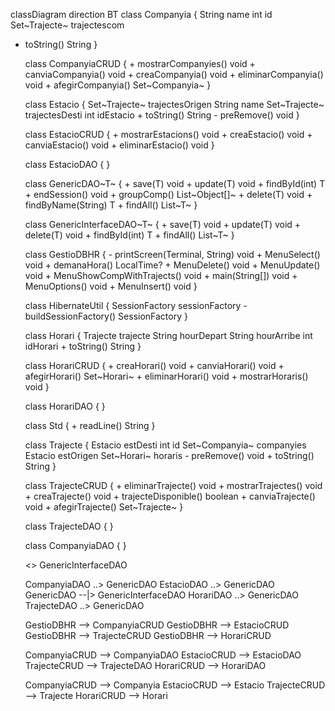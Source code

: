 classDiagram
direction BT
class Companyia {
String name
int id
Set~Trajecte~ trajectescom
+ toString() String
}

    class CompanyiaCRUD {
	    + mostrarCompanyies() void
	    + canviaCompanyia() void
	    + creaCompanyia() void
	    + eliminarCompanyia() void
	    + afegirCompanyia() Set~Companyia~
    }

    class Estacio {
	    Set~Trajecte~ trajectesOrigen
	    String name
	    Set~Trajecte~ trajectesDesti
	    int idEstacio
	    + toString() String
	    - preRemove() void
    }

    class EstacioCRUD {
	    + mostrarEstacions() void
	    + creaEstacio() void
	    + canviaEstacio() void
	    + eliminarEstacio() void
    }

    class EstacioDAO {
    }

    class GenericDAO~T~ {
	    + save(T) void
	    + update(T) void
	    + findById(int) T
	    + endSession() void
	    + groupComp() List~Object[]~
	    + delete(T) void
	    + findByName(String) T
	    + findAll() List~T~
    }

    class GenericInterfaceDAO~T~ {
	    + save(T) void
	    + update(T) void
	    + delete(T) void
	    + findById(int) T
	    + findAll() List~T~
    }

    class GestioDBHR {
	    - printScreen(Terminal, String) void
	    + MenuSelect() void
	    + demanaHora() LocalTime?
	    + MenuDelete() void
	    + MenuUpdate() void
	    + MenuShowCompWithTrajects() void
	    + main(String[]) void
	    + MenuOptions() void
	    + MenuInsert() void
    }

    class HibernateUtil {
	    SessionFactory sessionFactory
	    - buildSessionFactory() SessionFactory
    }

    class Horari {
	    Trajecte trajecte
	    String hourDepart
	    String hourArribe
	    int idHorari
	    + toString() String
    }

    class HorariCRUD {
	    + creaHorari() void
	    + canviaHorari() void
	    + afegirHorari() Set~Horari~
	    + eliminarHorari() void
	    + mostrarHoraris() void
    }

    class HorariDAO {
    }

    class Std {
	    + readLine() String
    }

    class Trajecte {
	    Estacio estDesti
	    int id
	    Set~Companyia~ companyies
	    Estacio estOrigen
	    Set~Horari~ horaris
	    - preRemove() void
	    + toString() String
    }

    class TrajecteCRUD {
	    + eliminarTrajecte() void
	    + mostrarTrajectes() void
	    + creaTrajecte() void
	    + trajecteDisponible() boolean
	    + canviaTrajecte() void
	    + afegirTrajecte() Set~Trajecte~
    }

    class TrajecteDAO {
    }

    class CompanyiaDAO {
    }

	<<Interface>> GenericInterfaceDAO

    CompanyiaDAO ..> GenericDAO
    EstacioDAO ..> GenericDAO
    GenericDAO --|> GenericInterfaceDAO
    HorariDAO ..> GenericDAO
    TrajecteDAO ..> GenericDAO

    GestioDBHR --> CompanyiaCRUD 
    GestioDBHR --> EstacioCRUD
    GestioDBHR --> TrajecteCRUD 
    GestioDBHR --> HorariCRUD  

    CompanyiaCRUD --> CompanyiaDAO
    EstacioCRUD --> EstacioDAO
    TrajecteCRUD --> TrajecteDAO
    HorariCRUD --> HorariDAO

    CompanyiaCRUD --> Companyia
    EstacioCRUD --> Estacio
    TrajecteCRUD --> Trajecte
    HorariCRUD --> Horari
